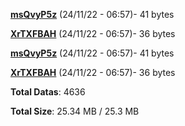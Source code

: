 [**msQvyP5z**](/data/msQvyP5z.txt) (24/11/22 - 06:57)- 41 bytes

[**XrTXFBAH**](/data/XrTXFBAH.txt) (24/11/22 - 06:57)- 36 bytes

[**msQvyP5z**](/data/msQvyP5z.txt) (24/11/22 - 06:57)- 41 bytes

[**XrTXFBAH**](/data/XrTXFBAH.txt) (24/11/22 - 06:57)- 36 bytes

**Total Datas**: 4636

**Total Size**: 25.34 MB / 25.3 MB